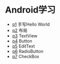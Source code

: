 # Android学习



* [p1]()  手写Hello World
* [p2]()  布局
* [p3]()  TextView
* [p4]()  Button
* [p5]()  EditText
* [p6]() RadioButton
* [p7]() CheckBox

